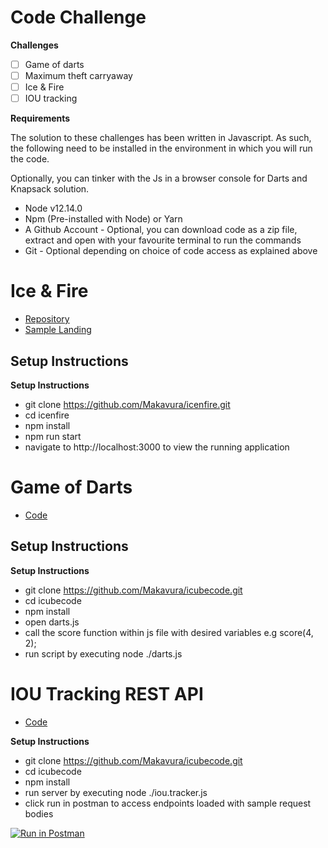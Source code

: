 # Code Challenge

**Challenges**

- [ ] Game of darts
- [ ] Maximum theft carryaway
- [ ] Ice & Fire
- [ ] IOU tracking

**Requirements**

The solution to these challenges has been written in Javascript.
As such, the following need to be installed in the environment in which you will run the code. 

Optionally, you can tinker with the Js in a browser console for Darts and Knapsack solution.

- Node v12.14.0
- Npm (Pre-installed with Node) or Yarn
- A Github Account - Optional, you can download code as a zip file, extract and open with your favourite terminal to run the commands
- Git - Optional depending on choice of code access as explained above


# Ice & Fire
- [Repository](https://github.com/Makavura/icenfire)
- [Sample Landing](https://makavura.github.io/icenfire/)
## Setup Instructions


**Setup Instructions**

- git clone https://github.com/Makavura/icenfire.git
- cd icenfire
- npm install
- npm run start
- navigate to http://localhost:3000 to view the running application


# Game of Darts

- [Code](https://github.com/Makavura/icubecode/blob/main/darts.js)
## Setup Instructions

**Setup Instructions**

- git clone https://github.com/Makavura/icubecode.git
- cd icubecode
- npm install
- open darts.js
- call the score function within js file with desired variables e.g score(4, 2);
- run script by executing node ./darts.js

# IOU Tracking REST API

- [Code](https://github.com/Makavura/icubecode/blob/main/ioutracker.js)

**Setup Instructions**

- git clone https://github.com/Makavura/icubecode.git
- cd icubecode
- npm install
- run server by executing node ./iou.tracker.js
- click run in postman to access endpoints loaded with sample request bodies

[![Run in Postman](https://run.pstmn.io/button.svg)](https://app.getpostman.com/run-collection/be5a42251dc7f690b51b)
